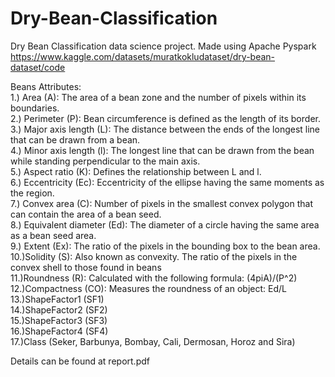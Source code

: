 # Dry-Bean-Classification
Dry Bean Classification data science project. Made using Apache Pyspark
https://www.kaggle.com/datasets/muratkokludataset/dry-bean-dataset/code

  
Beans Attributes:  
1.) Area (A): The area of a bean zone and the number of pixels within its boundaries.  
2.) Perimeter (P): Bean circumference is defined as the length of its border.  
3.) Major axis length (L): The distance between the ends of the longest line that can be drawn from a bean.  
4.) Minor axis length (l): The longest line that can be drawn from the bean while standing perpendicular to the main axis.  
5.) Aspect ratio (K): Defines the relationship between L and l.  
6.) Eccentricity (Ec): Eccentricity of the ellipse having the same moments as the region.  
7.) Convex area (C): Number of pixels in the smallest convex polygon that can contain the area of a bean seed.  
8.) Equivalent diameter (Ed): The diameter of a circle having the same area as a bean seed area.  
9.) Extent (Ex): The ratio of the pixels in the bounding box to the bean area.  
10.)Solidity (S): Also known as convexity. The ratio of the pixels in the convex shell to those found in beans  
11.)Roundness (R): Calculated with the following formula: (4piA)/(P^2)  
12.)Compactness (CO): Measures the roundness of an object: Ed/L  
13.)ShapeFactor1 (SF1)  
14.)ShapeFactor2 (SF2)  
15.)ShapeFactor3 (SF3)  
16.)ShapeFactor4 (SF4)  
17.)Class (Seker, Barbunya, Bombay, Cali, Dermosan, Horoz and Sira)  
  
Details can be found at report.pdf
